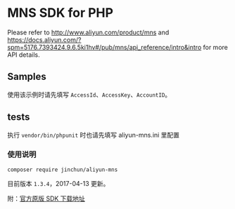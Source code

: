 # MNS SDK for PHP

Please refer to http://www.aliyun.com/product/mns and  https://docs.aliyun.com/?spm=5176.7393424.9.6.5ki1hv#/pub/mns/api_reference/intro&intro for more API details.    

## Samples

使用该示例时请先填写 `AccessId`、`AccessKey`、`AccountID`。

## tests

执行 `vendor/bin/phpunit` 时也请先填写 aliyun-mns.ini 里配置



### 使用说明

`composer require jinchun/aliyun-mns`



目前版本 `1.3.4`，2017-04-13 更新。

附：[官方原版 SDK 下载地址](http://docs-aliyun.cn-hangzhou.oss.aliyun-inc.com/assets/attach/32381/cn_zh/1492071739024/aliyun-mns-php-sdk-1.3.4.zip?spm=5176.doc32381.2.2.EJ45Zh&file=aliyun-mns-php-sdk-1.3.4.zip)